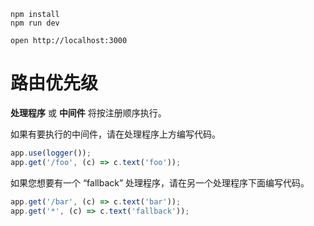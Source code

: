 ```
npm install
npm run dev
```

```
open http://localhost:3000
```

# 路由优先级

**处理程序** 或 **中间件** 将按注册顺序执行。

如果有要执行的中间件，请在处理程序上方编写代码。

```TypeScript
app.use(logger());
app.get('/foo', (c) => c.text('foo'));
```

如果您想要有一个 “fallback” 处理程序，请在另一个处理程序下面编写代码。

```TypeScript
app.get('/bar', (c) => c.text('bar'));
app.get('*', (c) => c.text('fallback'));
```
